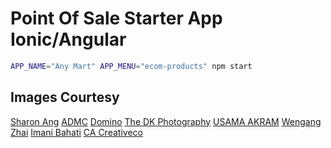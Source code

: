 # Point Of Sale Starter App Ionic/Angular #

```bash
APP_NAME="Any Mart" APP_MENU="ecom-products" npm start
```
## Images Courtesy ##
[Sharon Ang](https://pixabay.com/en/users/sharonang-99559/)
[ADMC](https://pixabay.com/users/admc-467593/)
[Domino](https://unsplash.com/@dominostudio)
[The DK Photography](https://unsplash.com/@deepain108)
[USAMA AKRAM](https://unsplash.com/@usama_1248)
[Wengang Zhai](https://unsplash.com/@wgzhai)
[Imani Bahati](https://unsplash.com/@imani_bht)
[CA Creativeco](https://unsplash.com/@ca_creative)
